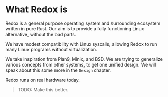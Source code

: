 What Redox is
=============

Redox is a general purpose operating system and surrounding ecosystem written in pure Rust. Our aim is to provide a fully functioning Linux alternative, without the bad parts.

We have modest compatibility with Linux syscalls, allowing Redox to run many Linux programs without virtualization.

We take inspiration from Plan9, Minix, and BSD. We are trying to generalize various concepts from other systems, to get one unified design. We will speak about this some more in the `Design` chapter.

Redox runs on real hardware today.

> TODO: Make this better.
